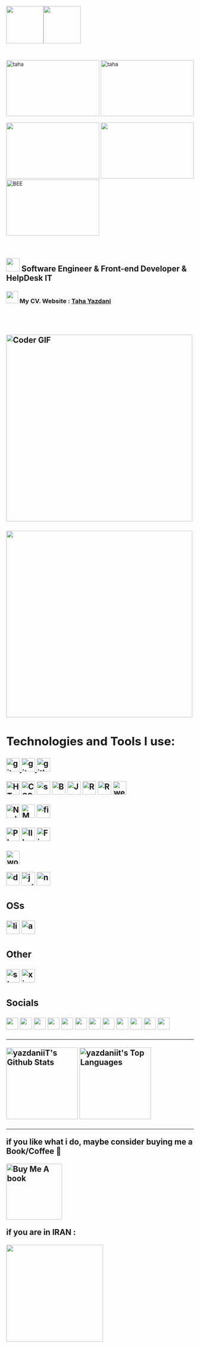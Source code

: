 <img src="https://media3.giphy.com/media/ln7z2eWriiQAllfVcn/200w.webp" width="100"><img src="https://i.giphy.com/media/eNAsjO55tPbgaor7ma/200w.webp" width="100">

<br/>

<img src="https://logos.textgiraffe.com/logos/logo-name/32452515-designstyle-venezia-o.png" alt="taha" width="250" height="150">    <img src="https://logos.textgiraffe.com/logos/logo-name/32452493-designstyle-pastel-o.png" alt="taha" width="250" height="150">

<img src="https://logos.textgiraffe.com/logos/logo-name/32452524-designstyle-venezia-o.png" width="250" height="150">     <img src="https://logos.textgiraffe.com/logos/logo-name/32452542-designstyle-sunset-o.png" width="250" height="150">     <img src="https://media1.giphy.com/media/ayYyMdETDlEMYkicDN/giphy.gif" alt="BEE" width="250" height="150">

<br>

<img src="https://upload.wikimedia.org/wikipedia/commons/f/f8/GNOME_Web_logo_40.png" width="36" height="36"/> Software Engineer & Front-end Developer & HelpDesk IT
---------------------------------
<h3><a href="https://tahayazdani.ir" target="_blank" rel="noreferrer"><img src="https://i.ibb.co/3zrk1Ps/ty.png" width="32" height="32" /></a> My CV. Website : <a href="https://tahayazdani.ir" target="_blank">Taha Yazdani</a> </h3>

<h2 align="left">
 <abc>

<br>
<br>
   
<img src="https://media0.giphy.com/media/bAQH7WXKqtIBrPs7sR/giphy.gif" alt="Coder GIF" width="500">
<br/>
<br/>

<img src="https://media1.giphy.com/media/ZDTbix65Me1YDNLDF3/giphy.gif" width="500">
  
<h2 align="left">Technologies and Tools I use:</h2>

<p align="left">

<a href="https://code.visualstudio.com/" target="_blank"> <img src="https://upload.wikimedia.org/wikipedia/commons/9/9a/Visual_Studio_Code_1.35_icon.svg" alt="git" width="36" height="36"/> </a> <a href="https://git-scm.com/" target="_blank"> <img src="https://www.vectorlogo.zone/logos/git-scm/git-scm-icon.svg" alt="git" width="36" height="36"/> </a>
<a href="https://github.com/tyazdaniit" target="_blank"> <img src="https://user-images.githubusercontent.com/56879548/186238137-57741b81-576f-4874-bbce-50430c4c9b7b.png" alt="github" width="36" height="36"/> </a>
 
<a href="https://developer.mozilla.org/en-US/docs/Glossary/HTML5" target="_blank" rel="noreferrer"><img src="https://raw.githubusercontent.com/danielcranney/readme-generator/main/public/icons/skills/html5-colored.svg" width="36" height="36" alt="HTML5" /></a>
<a href="https://www.w3.org/TR/CSS/#css" target="_blank" rel="noreferrer"><img src="https://raw.githubusercontent.com/danielcranney/readme-generator/main/public/icons/skills/css3-colored.svg" width="36" height="36" alt="CSS3" /></a>
<a href="https://sass-lang.com/documentation/" target="_blank" rel="noreferrer"><img src="https://user-images.githubusercontent.com/56879548/186238280-94156dda-8af5-400e-a86e-1289257145dc.png" width="36" height="36" alt="sass" /></a>
<a href="https://getbootstrap.com/" target="_blank" rel="noreferrer"><img src="https://raw.githubusercontent.com/danielcranney/readme-generator/main/public/icons/skills/bootstrap-colored.svg" width="36" height="36" alt="Bootstrap" /></a>
<a href="https://developer.mozilla.org/en-US/docs/Web/JavaScript" target="_blank" rel="noreferrer"><img src="https://raw.githubusercontent.com/danielcranney/readme-generator/main/public/icons/skills/javascript-colored.svg" width="36" height="36" alt="Javascript" /></a>
<a href="https://reactjs.org/" target="_blank" rel="noreferrer"><img src="https://raw.githubusercontent.com/danielcranney/readme-generator/main/public/icons/skills/react-colored.svg" width="36" height="36" alt="React" /></a>
<a href="https://reactjs.org/" target="_blank" rel="noreferrer"><img src="https://cdn.cdnlogo.com/logos/r/37/redux.svg" width="36" height="36" alt="React" /></a>
<a href="https://webpack.js.org/" target="_blank"> <img src="https://www.vectorlogo.zone/logos/js_webpack/js_webpack-icon.svg" alt="webpack" width="36" height="36"/> </a>


<a href="https://nodejs.org/en/" target="_blank" rel="noreferrer"><img src="https://raw.githubusercontent.com/danielcranney/readme-generator/main/public/icons/skills/nodejs-colored.svg" width="36" height="36" alt="NodeJS" /></a>
<a href="https://www.mongodb.com/" target="_blank" rel="noreferrer"><img src="https://raw.githubusercontent.com/danielcranney/readme-generator/main/public/icons/skills/mongodb-colored.svg" width="36" height="36" alt="MongoDB" /></a>
<a href="https://firebase.google.com/" target="_blank"> <img src="https://www.vectorlogo.zone/logos/firebase/firebase-icon.svg" alt="firebase" width="36" height="36"/> </a>

<a href="https://www.adobe.com/uk/products/photoshop.html" target="_blank" rel="noreferrer"><img src="https://raw.githubusercontent.com/danielcranney/readme-generator/main/public/icons/skills/photoshop-colored.svg" width="36" height="36" alt="Photoshop" /></a>
<a href="https://www.adobe.com/uk/products/illustrator.html" target="_blank" rel="noreferrer"><img src="https://upload.wikimedia.org/wikipedia/commons/f/fb/Adobe_Illustrator_CC_icon.svg" width="36" height="36" alt="Illustrator" /></a>
<a href="https://www.figma.com/" target="_blank" rel="noreferrer"><img src="https://raw.githubusercontent.com/danielcranney/readme-generator/main/public/icons/skills/figma-colored.svg" width="36" height="36" alt="Figma" /></a>
 
<a href="https://wordpress.com/" target="_blank" rel="noreferrer"><img src="https://user-images.githubusercontent.com/56879548/185807518-3cd45507-9a06-4e88-a46b-6acdebd50194.png" width="36" height="36" alt="wordpress" /></a>
 
<a href="https://www.docker.com" target="_blank" rel="noreferrer"><img src="https://www.vectorlogo.zone/logos/docker/docker-icon.svg" width="36" height="36" alt="docker" /></a> <a href="https://jestjs.io/" target="_blank" rel="noreferrer"><img src="https://www.vectorlogo.zone/logos/jestjsio/jestjsio-icon.svg" width="36" height="36" alt="jest-test" /></a> <a href="https://www.npmjs.com/" target="_blank" rel="noreferrer"><img src="https://www.vectorlogo.zone/logos/npmjs/npmjs-ar21.svg" width="36" height="36" alt="npm" /></a>

### OSs

<a href="https://linux.org/" target="_blank" rel="noreferrer"><img src="https://www.vectorlogo.zone/logos/linux/linux-icon.svg" width="36" height="36" alt="linux" /></a> <a href="https://apple.com/" target="_blank" rel="noreferrer"><img src="https://www.vectorlogo.zone/logos/apple/apple-tile.svg" width="36" height="36" alt="apple" /></a> 

### Other
 
<a href="https://steamcommunity.com/profiles/76561198332056918/" target="_blank" rel="noreferrer"><img src="https://www.vectorlogo.zone/logos/steampowered/steampowered-icon.svg" width="36" height="36" alt="steam" /></a> <a href="https://www.xiaomi.com" target="_blank" rel="noreferrer"><img src="https://www.vectorlogo.zone/logos/mi/mi-icon.svg" width="36" height="36" alt="xiaomi" /></a>

</p>

### Socials

<p align="left"><a href="tel:+989368170917" target="_blank" rel="noreferrer"><img src="https://i.ibb.co/fFhrtSX/pngwing-com.png" width="32" height="32" /></a> <a href="http://www.instagram.com/qeshmai" target="_blank" rel="noreferrer"><img src="https://raw.githubusercontent.com/danielcranney/readme-generator/main/public/icons/socials/instagram.svg" width="32" height="32" /></a> <a href="https://www.linkedin.com/in/taha-yazdani-870301125/" target="_blank" rel="noreferrer"><img src="https://raw.githubusercontent.com/danielcranney/readme-generator/main/public/icons/socials/linkedin.svg" width="32" height="32" /></a> <a href="https://www.stackoverflow.com/" target="_blank" rel="noreferrer"><img src="https://raw.githubusercontent.com/danielcranney/readme-generator/main/public/icons/socials/stackoverflow.svg" width="32" height="32" /></a> <a href="https://www.twitter.com" target="_blank" rel="noreferrer"><img src="https://raw.githubusercontent.com/danielcranney/readme-generator/main/public/icons/socials/twitter.svg" width="32" height="32" /></a> <a href="https://discord.com" target="_blank" rel="noreferrer"><img src="https://user-images.githubusercontent.com/56879548/185801142-f2fe3811-dd4b-4ea9-9366-e17e683d200a.png" width="32" height="32" /></a> <a href="https://wa.me/+989368170917" target="_blank" rel="noreferrer"><img src="https://user-images.githubusercontent.com/56879548/185801217-2da3b9c2-8e3e-45ed-a14c-f8e8d8721144.png" width="32" height="32" /></a> <a href="https://t.me/qeshmai" target="_blank" rel="noreferrer"><img src="https://user-images.githubusercontent.com/56879548/185801233-56a347cd-ba58-425d-8569-496827058382.png" width="32" height="32" /></a> <a href="mailto:tahayazdaniit@gmail.com" target="_blank" rel="noreferrer"><img src="https://user-images.githubusercontent.com/56879548/185801288-bb747575-9abb-498e-a8ad-b786dd55ca0b.png" width="32" height="32" /></a> <a href="https://youtube.com" target="_blank" rel="noreferrer"><img src="https://www.vectorlogo.zone/logos/youtube/youtube-icon.svg" width="32" height="32" /></a> <a href="https://eitaa.com/qeshmai" target="_blank" rel="noreferrer"><img src="https://eitaa.com/img/eitaa_logo.svg" width="32" height="32" /></a> <a href="https://rubika.ir/qeshmai" target="_blank" rel="noreferrer"><img src="https://rubika.ir/static/images/logos/minimal/minimal.png" width="32" height="32" /></a></p>


<hr/>
 
  
<a href="https://github.com/yazdaniit/github-readme-stats"><img alt="yazdaniiT's Github Stats" src="https://denvercoder1-github-readme-stats.vercel.app/api/?username=yazdaniit&show_icons=true&include_all_commits=true&count_private=true&theme=react&hide_border=true&bg_color=1F222E&title_color=F85D7F&icon_color=F8D866" height="192px"/></a>
  <a href="https://github.com/yazdaniit/github-readme-stats"><img alt="yazdaniit's Top Languages" src="https://github-readme-stats.vercel.app/api/top-langs/?username=yazdaniit&langs_count=8&layout=compact&theme=react&hide_border=true&bg_color=1F222E&title_color=F85D7F&icon_color=F8D866&hide=Jupyter%20Notebook" height="192px"/></a>
  
<hr/>
  
if you like what i do, maybe consider buying me a Book/Coffee 🥺

<a href="https://www.buymeacoffee.com/tyazdani72" target="_blank"><img src="https://cdn.buymeacoffee.com/buttons/v2/default-red.png" alt="Buy Me A book" width="150" ></a>
  
if you are in IRAN :

<a href="http://www.coffeete.ir/tyazdaniit">
       <img src="http://www.coffeete.ir/images/buttons/lemonchiffon.png" style="width:260px;" />
</a>
